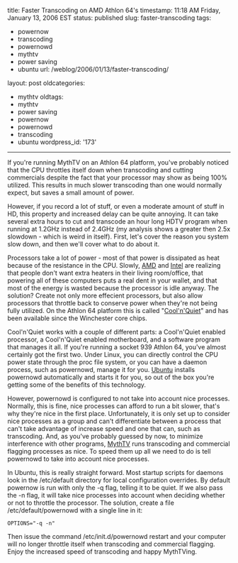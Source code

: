 title: Faster Transcoding on AMD Athlon 64's
timestamp: 11:18 AM Friday, January 13, 2006 EST
status: published
slug: faster-transcoding
tags:
- powernow
- transcoding
- powernowd
- mythtv
- power saving
- ubuntu
url: /weblog/2006/01/13/faster-transcoding/

layout: post
oldcategories:
- mythtv
oldtags:
- mythtv
- power saving
- powernow
- powernowd
- transcoding
- ubuntu
wordpress_id: '173'

---

If you're running MythTV on an Athlon 64 platform, you've probably noticed that the CPU throttles itself down when transcoding and cutting commercials despite the fact that your processor may show as being 100% utilized.  This results in much slower transcoding than one would normally expect, but saves a small amount of power.

However, if you record a lot of stuff, or even a moderate amount of stuff in HD, this property and increased delay can be quite annoying.  It can take several extra hours to cut and transcode an hour long HDTV program when running at 1.2GHz instead of 2.4GHz (my analysis shows a greater then 2.5x slowdown - which is weird in itself).  First, let's cover the reason you system slow down, and then we'll cover what to do about it.

Processors take a lot of power - most of that power is dissipated as heat because of the resistance in the CPU.  Slowly, [AMD](http://www.amd.com/) and [Intel](http://www.intel.com/) are realizing that people don't want extra heaters in their living room/office, that powering all of these computers puts a real dent in your wallet, and that most of the energy is wasted because the processor is idle anyway.  The solution?  Create not only more effecient processors, but also allow processors that throttle back to conserve power when they're not being fully utilized.  On the Athlon 64 platform this is called "[Cool'n'Quiet](http://www.amd.com/us-en/Processors/ProductInformation/0,,30_118_9485_9487%5E10272,00.html)" and has been available since the Winchester core chips.

Cool'n'Quiet works with a couple of different parts: a Cool'n'Quiet enabled processor, a Cool'n'Quiet enabled motherboard, and a software program that manages it all.  If you're running a socket 939 Athlon 64, you've almost certainly got the first two.  Under Linux, you can directly control the CPU power state through the proc file system, or you can have a daemon process, such as powernowd, manage it for you.  [Ubuntu](http://www.ubuntu.com/) installs powernowd automatically and starts it for you, so out of the box you're getting some of the benefits of this technology.

However, powernowd is configured to not take into account nice processes.  Normally, this is fine, nice processes can afford to run a bit slower, that's why they're nice in the first place.  Unfortunately, it is only set up to consider nice processes as a group and can't differentiate between a process that can't take advantage of increase speed and one that can, such as transcoding.  And, as you've probably guessed by now, to minimize interference with other programs, [MythTV](http://www.mythtv.org/) runs transcoding and commercial flagging processes as nice. To speed them up all we need to do is tell powernowd to take into account nice processes.

In Ubuntu, this is really straight forward.  Most startup scripts for daemons look in the /etc/default directory for local configuration overrides.  By default powernow is run with only the -q flag, telling it to be quiet. If we also pass the -n flag, it will take nice processes into account when deciding whether or not to throttle the processor. The solution, create a file /etc/default/powernowd with a single line in it:

    
    OPTIONS="-q -n"


Then issue the command /etc/init.d/powernowd restart and your computer will no longer throttle itself when transcoding and commercial flagging.  Enjoy the increased speed of transcoding and happy MythTVing.
